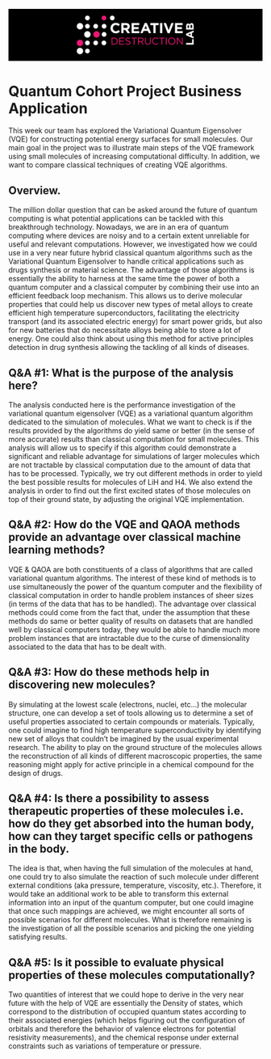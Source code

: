![CDL 2020 Cohort Project](../figures/CDL_logo.jpg)

# Quantum Cohort Project Business Application

This week our team has explored the Variational Quantum Eigensolver (VQE) for constructing potential energy surfaces for small molecules. Our main goal in the project was to illustrate main steps of the VQE framework using small molecules of increasing computational difficulty. In addition, we want to compare classical techniques of creating VQE algorithms.


## Overview.
The million dollar question that can be asked around the future of quantum computing is what potential applications can be tackled with this breakthrough technology. Nowadays, we are in an era of quantum computing where devices are noisy and to a certain extent unreliable for useful and relevant computations. However, we investigated how we could use in a very near future hybrid classical quantum algorithms such as the Variational Quantum Eigensolver to handle critical applications such as drugs synthesis or material science. The advantage of those algorithms is essentially the ability to harness at the same time the power of both a quantum computer and a classical computer by combining their use into an efficient feedback loop mechanism. This allows us to derive molecular properties that could help us discover new types of metal alloys to create efficient high temperature superconductors, facilitating the electricity transport (and its associated electric energy) for smart power grids, but also for new batteries that do necessitate alloys being able to store a lot of energy. One could also think about using this method for active principles detection in drug synthesis allowing the tackling of all kinds of diseases.


## Q&A #1: What is the purpose of the analysis here?

The analysis conducted here is the performance investigation of the variational quantum eigensolver (VQE) as a variational quantum algorithm dedicated to the simulation of molecules. What we want to check is if the results provided by the algorithms do yield same or better (in the sense of more accurate) results than classical computation for small molecules. This analysis will allow us to specify if this algorithm could demonstrate a significant and reliable advantage for simulations of larger molecules which are not tractable by classical computation due to the amount of data that has to be processed. Typically, we try out different methods in order to yield the best possible results for molecules of LiH and H4. We also extend the analysis in order to find out the first excited states of those molecules on top of their ground state, by adjusting the original VQE implementation.


## Q&A #2: How do the VQE and QAOA methods provide an advantage over classical machine learning methods?

VQE & QAOA are both constituents of a class of  algorithms that are called variational quantum algorithms. The interest of these kind of methods is to use simultaneously the power of the quantum computer and the flexibility of classical computation in order to handle problem instances of  sheer sizes (in terms of the data that has to be handled). The advantage over classical methods could come from the fact that, under the assumption that these methods do same or better quality of results on datasets that are handled well by classical computers today, they would be able to handle much more problem instances that are intractable due to the curse of dimensionality associated to the data that has to be dealt with.

## Q&A #3: How do these methods help in discovering new molecules?

By simulating at the lowest scale (electrons, nuclei, etc…) the molecular structure, one can develop a set of tools allowing us to determine a set of useful properties associated to certain compounds or materials. Typically, one could imagine to find high temperature superconductivity by identifying new set of alloys that couldn’t be imagined by the usual experimental research. The ability to play on the ground structure of the molecules allows the reconstruction of all kinds of different macroscopic properties, the same reasoning might apply for active principle in a chemical compound for the design of drugs.

## Q&A #4: Is there a possibility to assess therapeutic properties of these molecules i.e. how do they get absorbed into the human body, how can they target specific cells or pathogens in the body.

The idea is that, when having the full simulation of the molecules at hand, one could try to also simulate the reaction of such molecule under different external conditions (aka pressure, temperature, viscosity, etc.). Therefore, it would take an additional work to be able to transform this external information into an input of the quantum computer, but one could imagine that once such mappings are achieved, we might encounter all sorts of possible scenarios for different molecules. What is therefore remaining is the investigation of all the possible scenarios and picking the one yielding satisfying results.

## Q&A #5: Is it possible to evaluate physical properties of these molecules computationally? 
Two quantities of interest that we could hope to derive in the very near future with the help of VQE are essentially the Density of states, which correspond to the distribution of occupied quantum states according to their associated energies (which helps figuring out the configuration of orbitals and therefore the behavior of valence electrons for potential resistivity measurements), and the chemical response under external constraints such as variations of temperature or pressure. 
